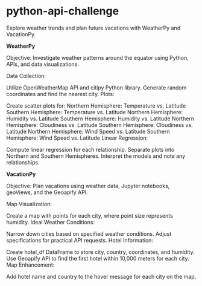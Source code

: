 # python-api-challenge

Explore weather trends and plan future vacations with WeatherPy and VacationPy.

**WeatherPy**

Objective: Investigate weather patterns around the equator using Python, APIs, and data visualizations.

Data Collection:

Utilize OpenWeatherMap API and citipy Python library.
Generate random coordinates and find the nearest city.
Plots:

Create scatter plots for:
Northern Hemisphere: Temperature vs. Latitude
Southern Hemisphere: Temperature vs. Latitude
Northern Hemisphere: Humidity vs. Latitude
Southern Hemisphere: Humidity vs. Latitude
Northern Hemisphere: Cloudiness vs. Latitude
Southern Hemisphere: Cloudiness vs. Latitude
Northern Hemisphere: Wind Speed vs. Latitude
Southern Hemisphere: Wind Speed vs. Latitude
Linear Regression:

Compute linear regression for each relationship.
Separate plots into Northern and Southern Hemispheres.
Interpret the models and note any relationships.

**VacationPy**

Objective: Plan vacations using weather data, Jupyter notebooks, geoViews, and the Geoapify API.

Map Visualization:

Create a map with points for each city, where point size represents humidity.
Ideal Weather Conditions:

Narrow down cities based on specified weather conditions.
Adjust specifications for practical API requests.
Hotel Information:

Create hotel_df DataFrame to store city, country, coordinates, and humidity.
Use Geoapify API to find the first hotel within 10,000 meters for each city.
Map Enhancement:

Add hotel name and country to the hover message for each city on the map.
